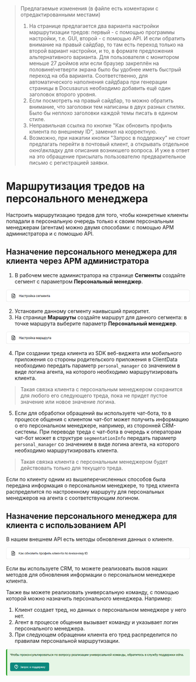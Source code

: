 >Предлагаемые изменения (в файле есть коментарии с отредактированными местами)<br>
>1. На странице предлагается два варианта настройки маршрутизации тредов: первый - с помощью программы настройки, т.е. GUI, второй - с помощью API. И если обратить внимание на правый сайдбар, то там есть переход только на второй вариант настройки, и то, в формате предложения альтернативного варианта. Для пользователя с монитором меньше 27 дюймов или если браузер закреплён на половине\четверти экрана было бы удобнее иметь быстрый переход на оба варианта. Соответственно, для автоматического наполнения сайдбара при генерации страницы в Docusaurus необходимо добавить ещё один заголовок второго уровня.
>2. Если посмотреть на правый сайдбар, то можно обратить внимание, что заголовки тем написаны в двух разных стилях. Было бы неплохо заголовки каждой темы писать в едином стиле.
>3. Неправильная ссылка по кнопке "Как обновить профиль клиента по внешнему ID", заменил на корректную.
>4. Возможно, при нажатии кнопки "Запрос в поддержку" не стоит предлагать перейти в почтовый клиент, а открывать отдельное окно\вкладку для описания возникшего вопроса. И уже в ответ на это обращение присылать пользователю предварительное письмо с регистрацией заявки. 

<!-- Меняем заголовок для единого стиля -->
# Маршрутизация тредов на персонального менеджера

Настроить маршрутизацию тредов для того, чтобы конкретные клиенты попадали в персональную очередь только к своим персональным менеджерам (агентам) можно двумя способами: с помощью АРМ администратора и с помощью API.

<!-- Добавляем новый заголовок второго уровня и введение -->
## Назначение персонального менеджера для клиента через АРМ администратора

1. В рабочем месте администратора на странице **Сегменты** создайте сегмент с параметром **Персональный менеджер**.

[![Настройка сегмента](IMG/Segment_setup.png)](https://docs-chatcenter.edna.ru/docs/admin/routing/admin-createsegment/)

2. Установите данному сегменту наивысший приоритет.
3. На странице **Маршруты** создайте маршрут для данного сегмента: в точке маршрута выберите параметр **Персональный менеджер**.

[![Настройка маршрута](IMG/Route_setup.png)](https://docs-chatcenter.edna.ru/docs/admin/routing/admin-routing/)

4. При создании треда клиента из SDK веб-виджета или мобильного приложения со стороны родительского приложения в ClientData необходимо передать параметр `personal_manager` со значением в виде логина агента, на которого необходимо маршрутизировать клиента.

>Такая связка клиента с персональным менеджером сохранится для любого его следующего треда, пока не придет пустое значение или новое значение логина.

<!-- Два раза подряд идёт "чат-бот", чуть стоит переформулировать -->
5. Если для обработки обращений вы используете чат-бота, то в процессе общения с клиентом чат-бот может получить информацию о его персональном менеджере, например, из сторонней CRM-системы. При переводе треда с чат-бота в очередь к операторам чат-бот может в структуре `segmentationInfo` передать параметр `personal_manager` со значением в виде логина агента, на которого необходимо маршрутизировать клиента.

>Такая связка клиента с персональным менеджером будет действовать только для текущего треда.

Если по клиенту одним из вышеперечисленных способов была передана информация о персональном менеджере, то тред клиента распределится по настроенному маршруту для персональных менеджеров на агента с соответствующим логином.

<!-- Также меняем заголовок второго уровня для единого стиля -->
## Назначение персонального менеджера для клиента с использованием API

В нашем внешнем API есть методы обновления данных о клиенте.

<!-- Указываем корректную ссылку для работы с API -->
[![Как обновить профиль клиента по внешнему ID](IMG/Client_profile_update.png)](https://docs-chatcenter.edna.ru/docs/api/external-api/clients/get-client-profile)

<!-- Два раза подряд идёт обращение "вы" -->
Если вы используете CRM, то можете реализовать вызов наших методов для обновления информации о персональном менеджере клиента.

Также вы можете реализовать универсальную команду, с помощью которой можно назначить персонального менеджера. Например:
1. Клиент создает тред, но данных о персональном менеджере у него нет.
2. Агент в процессе общения вызывает команду и указывает логин персонального менеджера.
3. При следующем обращении клиента его тред распределится по правилам персональной маршрутизации.

[![Запрос в поддержку](IMG/Support.png)](mailto:support@edna.ru?subject=%D0%97%D0%B0%D0%BF%D1%80%D0%BE%D1%81%20%D0%B2%20%D0%BF%D0%BE%D0%B4%D0%B4%D0%B5%D1%80%D0%B6%D0%BA%D1%83&body=%D0%97%D0%B4%D1%80%D0%B0%D0%B2%D1%81%D1%82%D0%B2%D1%83%D0%B9%D1%82%D0%B5!%0A%0A%D0%A1%D1%82%D1%80%D0%B0%D0%BD%D0%B8%D1%86%D0%B0%2C%20%D0%BD%D0%B0%20%D0%BA%D0%BE%D1%82%D0%BE%D1%80%D0%BE%D0%B9%20%D0%B2%D0%BE%D0%B7%D0%BD%D0%B8%D0%BA%D0%BB%D0%B8%20%D0%B2%D0%BE%D0%BF%D1%80%D0%BE%D1%81%D1%8B%3A%20https%3A%2F%2Fdocs-chatcenter.edna.ru%2Fdocs%2Fadditional-function%2Fpersonal-manager%2F%0A%0A%D0%9E%D0%BF%D0%B8%D1%81%D0%B0%D0%BD%D0%B8%D0%B5%20%D0%BF%D1%80%D0%BE%D0%B1%D0%BB%D0%B5%D0%BC%D1%8B%3A%0A%5B%D0%9E%D0%BF%D0%B8%D1%88%D0%B8%D1%82%D0%B5%20%D0%B2%D0%B0%D1%88%D1%83%20%D0%BF%D1%80%D0%BE%D0%B1%D0%BB%D0%B5%D0%BC%D1%83%20%D0%B7%D0%B4%D0%B5%D1%81%D1%8C%5D%0A%0A%D0%A1%20%D1%83%D0%B2%D0%B0%D0%B6%D0%B5%D0%BD%D0%B8%D0%B5%D0%BC%2C%0A%5B%D0%92%D0%B0%D1%88%D0%B5%20%D0%B8%D0%BC%D1%8F%5D)
